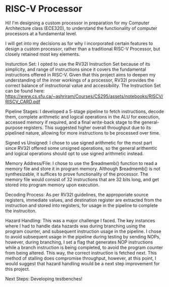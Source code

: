 # RISC-V Processor

Hi! I'm designing a custom processor in preparation for my Computer Architecture class (ECE320), to understand the functionality of computer processors at a fundamental level. 

I will get into my decisions as for why I incorporated certain features to design a custom processor, rather than a traditional RISC-V Processor, but closely retained most key elements. 

Insturction Set: I opted to use the RV32I Instruction Set because of its simplicity, and range of instructions since it covers the fundamental instructions offered in RISC-V. Given that this project aims to deepen my understanding of the inner workings of a processor, RV32I provides the correct balance of instructional value and accessibility. The Instruction Set can be found here: https://www.cs.sfu.ca/~ashriram/Courses/CS295/assets/notebooks/RISCV/RISCV_CARD.pdf

Pipeline Stages: I developed a 5-stage pipeline to fetch instructions, decode them, complete arithmetic and logical operations in the ALU for execution, accessed memory if required, and a final write-back stage to the general-purpose registers. This suggested higher overall throughput due to its pipelined nature, allowing for more instructions to be processed over time.

Signed vs Unsigned: I chose to use signed arithmetic for the most part since RV32I offered some unsigned operations, so the general arithemtic and logical operations should opt to use signed arithmetic instead. 

Memory Address/File: I chose to use the $readmemb() function to read a memory file and store it in program memory. Although $readmemb() is not synthesizable, it suffices to prove functionality of the processor. The memory file would consist of 32 instructions that are 32 bits long, and get stored into program memory upon execution.

Decoding Process: As per RV32I guidelines, the approporiate source registers, immediate values, and destination register are extracted from the instruction and stored into registers, for usage in the pipeline to complete the instruciton. 

Hazard Handling: This was a major challenge I faced. The key instances where I had to handle data hazards was during branching using the program counter, and subsequent instruction usage in the pipeline. I chose to avoid subsequent usage in the pipeline during testing by sending NOPs, however, during branching, I set a flag that generates NOP instructions while a branch instruction is being completed, to avoid the program counter from being altered. This way, the correct instruction is fetched next. This method of stalling does compromise throughput, however, at this point, I would suggest that hazard handling would be a next step improvement for this project. 

Next Steps: Developing testbenches!